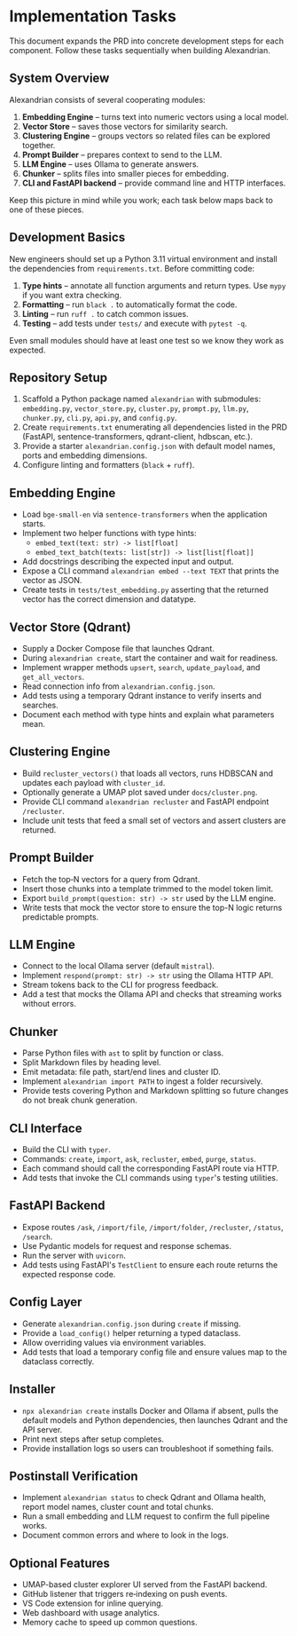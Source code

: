 # Implementation Tasks

This document expands the PRD into concrete development steps for each component. Follow these tasks sequentially when building Alexandrian.

## System Overview
Alexandrian consists of several cooperating modules:

1. **Embedding Engine** – turns text into numeric vectors using a local model.
2. **Vector Store** – saves those vectors for similarity search.
3. **Clustering Engine** – groups vectors so related files can be explored together.
4. **Prompt Builder** – prepares context to send to the LLM.
5. **LLM Engine** – uses Ollama to generate answers.
6. **Chunker** – splits files into smaller pieces for embedding.
7. **CLI and FastAPI backend** – provide command line and HTTP interfaces.

Keep this picture in mind while you work; each task below maps back to one of these pieces.

## Development Basics
New engineers should set up a Python 3.11 virtual environment and install the dependencies from `requirements.txt`. Before committing code:

1. **Type hints** – annotate all function arguments and return types. Use `mypy` if you want extra checking.
2. **Formatting** – run `black .` to automatically format the code.
3. **Linting** – run `ruff .` to catch common issues.
4. **Testing** – add tests under `tests/` and execute with `pytest -q`.

Even small modules should have at least one test so we know they work as expected.

## Repository Setup
1. Scaffold a Python package named `alexandrian` with submodules:
   `embedding.py`, `vector_store.py`, `cluster.py`, `prompt.py`, `llm.py`, `chunker.py`, `cli.py`, `api.py`, and `config.py`.
2. Create `requirements.txt` enumerating all dependencies listed in the PRD (FastAPI, sentence-transformers, qdrant-client, hdbscan, etc.).
3. Provide a starter `alexandrian.config.json` with default model names, ports and embedding dimensions.
4. Configure linting and formatters (`black` + `ruff`).

## Embedding Engine
- Load `bge-small-en` via `sentence-transformers` when the application starts.
- Implement two helper functions with type hints:
  - `embed_text(text: str) -> list[float]`
  - `embed_text_batch(texts: list[str]) -> list[list[float]]`
- Add docstrings describing the expected input and output.
- Expose a CLI command `alexandrian embed --text TEXT` that prints the vector as JSON.
- Create tests in `tests/test_embedding.py` asserting that the returned vector has the correct dimension and datatype.

## Vector Store (Qdrant)
- Supply a Docker Compose file that launches Qdrant.
- During `alexandrian create`, start the container and wait for readiness.
- Implement wrapper methods `upsert`, `search`, `update_payload`, and `get_all_vectors`.
- Read connection info from `alexandrian.config.json`.
- Add tests using a temporary Qdrant instance to verify inserts and searches.
- Document each method with type hints and explain what parameters mean.

## Clustering Engine
- Build `recluster_vectors()` that loads all vectors, runs HDBSCAN and updates each payload with `cluster_id`.
- Optionally generate a UMAP plot saved under `docs/cluster.png`.
- Provide CLI command `alexandrian recluster` and FastAPI endpoint `/recluster`.
- Include unit tests that feed a small set of vectors and assert clusters are returned.

## Prompt Builder
- Fetch the top‑N vectors for a query from Qdrant.
- Insert those chunks into a template trimmed to the model token limit.
- Export `build_prompt(question: str) -> str` used by the LLM engine.
- Write tests that mock the vector store to ensure the top-N logic returns predictable prompts.

## LLM Engine
- Connect to the local Ollama server (default `mistral`).
- Implement `respond(prompt: str) -> str` using the Ollama HTTP API.
- Stream tokens back to the CLI for progress feedback.
- Add a test that mocks the Ollama API and checks that streaming works without errors.

## Chunker
- Parse Python files with `ast` to split by function or class.
- Split Markdown files by heading level.
- Emit metadata: file path, start/end lines and cluster ID.
- Implement `alexandrian import PATH` to ingest a folder recursively.
- Provide tests covering Python and Markdown splitting so future changes do not break chunk generation.

## CLI Interface
- Build the CLI with `typer`.
- Commands: `create`, `import`, `ask`, `recluster`, `embed`, `purge`, `status`.
- Each command should call the corresponding FastAPI route via HTTP.
- Add tests that invoke the CLI commands using `typer`'s testing utilities.

## FastAPI Backend
- Expose routes `/ask`, `/import/file`, `/import/folder`, `/recluster`, `/status`, `/search`.
- Use Pydantic models for request and response schemas.
- Run the server with `uvicorn`.
- Add tests using FastAPI's `TestClient` to ensure each route returns the expected response code.

## Config Layer
- Generate `alexandrian.config.json` during `create` if missing.
- Provide a `load_config()` helper returning a typed dataclass.
- Allow overriding values via environment variables.
- Add tests that load a temporary config file and ensure values map to the dataclass correctly.

## Installer
- `npx alexandrian create` installs Docker and Ollama if absent, pulls the default models and Python dependencies, then launches Qdrant and the API server.
- Print next steps after setup completes.
- Provide installation logs so users can troubleshoot if something fails.

## Postinstall Verification
- Implement `alexandrian status` to check Qdrant and Ollama health, report model names, cluster count and total chunks.
- Run a small embedding and LLM request to confirm the full pipeline works.
- Document common errors and where to look in the logs.

## Optional Features
- UMAP-based cluster explorer UI served from the FastAPI backend.
- GitHub listener that triggers re‑indexing on push events.
- VS Code extension for inline querying.
- Web dashboard with usage analytics.
- Memory cache to speed up common questions.
